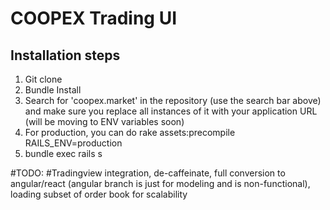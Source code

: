 # COOPEX Trading UI

## Installation steps

1. Git clone
2. Bundle Install
3. Search for 'coopex.market' in the repository (use the search bar above) and make sure you replace all instances of it with your application URL (will be moving to ENV variables soon)
4. For production, you can do rake assets:precompile RAILS_ENV=production
5. bundle exec rails s


#TODO: 
#Tradingview integration, de-caffeinate, full conversion to angular/react (angular branch is just for modeling and is non-functional), loading subset of order book for scalability
